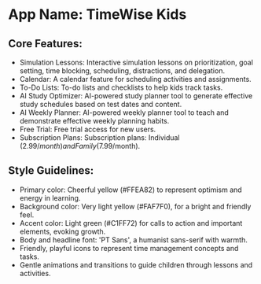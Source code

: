 # **App Name**: TimeWise Kids

## Core Features:

- Simulation Lessons: Interactive simulation lessons on prioritization, goal setting, time blocking, scheduling, distractions, and delegation.
- Calendar: A calendar feature for scheduling activities and assignments.
- To-Do Lists: To-do lists and checklists to help kids track tasks.
- AI Study Optimizer: AI-powered study planner tool to generate effective study schedules based on test dates and content.
- AI Weekly Planner: AI-powered weekly planner tool to teach and demonstrate effective weekly planning habits.
- Free Trial: Free trial access for new users.
- Subscription Plans: Subscription plans: Individual ($2.99/month) and Family ($7.99/month).

## Style Guidelines:

- Primary color: Cheerful yellow (#FFEA82) to represent optimism and energy in learning.
- Background color: Very light yellow (#FAF7F0), for a bright and friendly feel.
- Accent color: Light green (#C1FF72) for calls to action and important elements, evoking growth.
- Body and headline font: 'PT Sans', a humanist sans-serif with warmth.
- Friendly, playful icons to represent time management concepts and tasks.
- Gentle animations and transitions to guide children through lessons and activities.